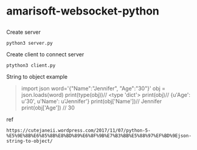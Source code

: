 # amarisoft-websocket-python
## 

Create server
```
python3 server.py
```
Create client to connect server
```
ptython3 client.py
```
String to object example
> import json
> word='{"Name":"Jennifer", "Age":"30"}'
> obj = json.loads(word)
> print(type(obj))// <type 'dict'>
> print(obj)// {u'Age': u'30', u'Name': u'Jennifer'}
> print(obj['Name'])// Jennifer
> print(obj['Age']) // 30

ref
```
https://cutejaneii.wordpress.com/2017/11/07/python-5-%E5%9E%8B%E6%85%8B%E8%BD%89%E6%8F%9B%E7%B3%BB%E5%88%97%EF%BD%9Ejson-string-to-object/
```